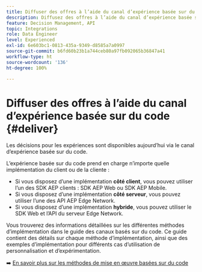 ```yaml
---
title: Diffuser des offres à l’aide du canal d’expérience basée sur du code
description: Diffusez des offres à l’aide du canal d’expérience basée sur du code.
feature: Decision Management, API
topic: Integrations
role: Data Engineer
level: Experienced
exl-id: 6e603bc1-0813-435a-9349-d8585a7a0997
source-git-commit: b6fd60b23b1a744ceb80a97fb092065b36847a41
workflow-type: ht
source-wordcount: '136'
ht-degree: 100%

---
```


# Diffuser des offres à l’aide du canal d’expérience basée sur du code {#deliver}

Les décisions pour les expériences sont disponibles aujourd’hui via le canal d’expérience basée sur du code.

L’expérience basée sur du code prend en charge n’importe quelle implémentation du client ou de la cliente :

* Si vous disposez d’une implémentation **côté client**, vous pouvez utiliser l’un des SDK AEP clients : SDK AEP Web ou SDK AEP Mobile.
* Si vous disposez d’une implémentation **côté serveur**, vous pouvez utiliser l’une des API AEP Edge Network.
* Si vous disposez d’une implémentation **hybride**, vous pouvez utiliser le SDK Web et l’API du serveur Edge Network.

Vous trouverez des informations détaillées sur les différentes méthodes d’implémentation dans le guide des canaux basés sur du code. Ce guide contient des détails sur chaque méthode d’implémentation, ainsi que des exemples d’implémentation pour différents cas d’utilisation de personnalisation et d’expérimentation.

➡️ [En savoir plus sur les méthodes de mise en œuvre basées sur du code](../../code-based/code-based-implementation-samples.md)


